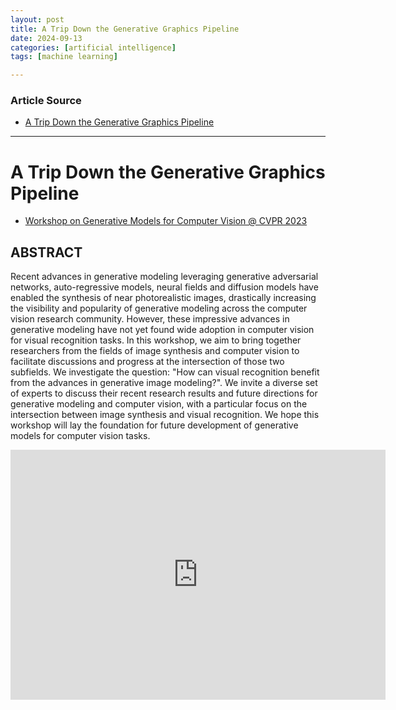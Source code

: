 ```yaml
---
layout: post
title: A Trip Down the Generative Graphics Pipeline
date: 2024-09-13
categories: [artificial intelligence]
tags: [machine learning]

---
```


### Article Source


* [A Trip Down the Generative Graphics Pipeline](https://www.youtube.com/watch?v=uI7vbY6ib7c)

---



# A Trip Down the Generative Graphics Pipeline

* [Workshop on Generative Models for Computer Vision @ CVPR 2023](https://generative-vision.github.io/workshop-CVPR-23/)

## ABSTRACT 
Recent advances in generative modeling leveraging generative adversarial networks, auto-regressive models, neural fields and diffusion models have enabled the synthesis of near photorealistic images, drastically increasing the visibility and popularity of generative modeling across the computer vision research community. However, these impressive advances in generative modeling have not yet found wide adoption in computer vision for visual recognition tasks. In this workshop, we aim to bring together researchers from the fields of image synthesis and computer vision to facilitate discussions and progress at the intersection of those two subfields. We investigate the question: "How can visual recognition benefit from the advances in generative image modeling?". We invite a diverse set of experts to discuss their recent research results and future directions for generative modeling and computer vision, with a particular focus on the intersection between image synthesis and visual recognition. We hope this workshop will lay the foundation for future development of generative models for computer vision tasks. 

<iframe width="600" height="400" src="https://www.youtube.com/embed/uI7vbY6ib7c?si=eP5tL9XF6peDPtZq" title="YouTube video player" frameborder="0" allow="accelerometer; autoplay; clipboard-write; encrypted-media; gyroscope; picture-in-picture; web-share" referrerpolicy="strict-origin-when-cross-origin" allowfullscreen></iframe>